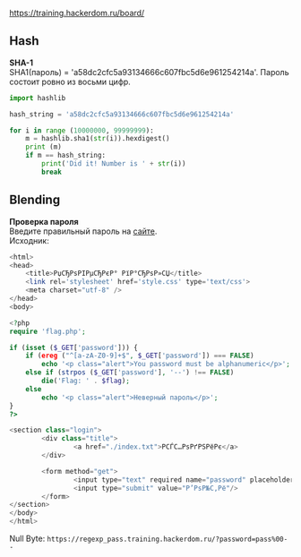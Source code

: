 https://training.hackerdom.ru/board/  

## Hash
**SHA-1**  
SHA1(пароль) = 'a58dc2cfc5a93134666c607fbc5d6e961254214a'. Пароль состоит ровно из восьми цифр.  
```python
import hashlib

hash_string = 'a58dc2cfc5a93134666c607fbc5d6e961254214a'

for i in range (10000000, 99999999):
	m = hashlib.sha1(str(i)).hexdigest()
	print (m)
	if m == hash_string:
		print('Did it! Number is ' + str(i))
		break
```
## Blending
**Проверка пароля**  
Введите правильный пароль на [сайте](https://regexp_pass.training.hackerdom.ru/).  
Исходник:  
```php
<html>
<head>
    <title>РџСЂРѕРІРµСЂРєР° РїР°СЂРѕР»СЏ</title>
    <link rel='stylesheet' href='style.css' type='text/css'>
    <meta charset="utf-8" />
</head>
<body>

<?php
require 'flag.php';

if (isset ($_GET['password'])) {
	if (ereg ("^[a-zA-Z0-9]+$", $_GET['password']) === FALSE)
		echo '<p class="alert">You password must be alphanumeric</p>';
	else if (strpos ($_GET['password'], '--') !== FALSE)
		die('Flag: ' . $flag);
	else
		echo '<p class="alert">Неверный пароль</p>';
}
?>

<section class="login">
        <div class="title">
                <a href="./index.txt">РСЃС…РѕРґРЅРёРє</a>
        </div>

        <form method="get">
                <input type="text" required name="password" placeholder="РџР°СЂРѕР»СЊ" /><br/>
                <input type="submit" value="Р’РѕР№С‚Рё"/>
        </form>
</section>
</body>
</html>
```
Null Byte:
```https://regexp_pass.training.hackerdom.ru/?password=pass%00--```

